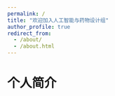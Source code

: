 ```yaml
---
permalink: /
title: "欢迎加入人工智能与药物设计组"
author_profile: true
redirect_from: 
  - /about/
  - /about.html
---
```



个人简介
==


